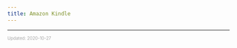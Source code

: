 ```yaml
---
title: Amazon Kindle
---
```


---

<sup><sub><font color="#a6a6a6">Updated: 2020-10-27</font></sub></sup>
